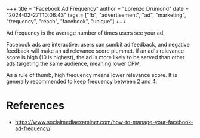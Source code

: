 +++
title = "Facebook Ad Frequency"
author = "Lorenzo Drumond"
date = "2024-02-27T10:06:43"
tags = ["fb",  "advertisement",  "ad",  "marketing",  "frequency",  "reach",  "facebook",  "unique"]
+++


Ad frequency is the average number of times users see your ad.

Facebook ads are interactive: users can sumbit ad feedback, and negative feedback will make an ad relevance score plummet. If an ad's relevance score is high (10 is highest), the ad is more likely to be served than other ads targeting the same audience, meaning lower CPM.

As a rule of thumb, high frequency means lower relevance score. It is generally recommended to keep frequency between 2 and 4.

# References
- https://www.socialmediaexaminer.com/how-to-manage-your-facebook-ad-frequency/
